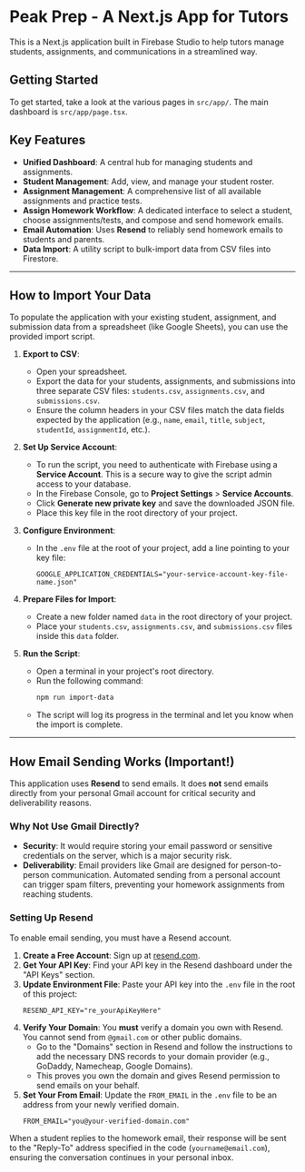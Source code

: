 # Peak Prep - A Next.js App for Tutors

This is a Next.js application built in Firebase Studio to help tutors manage students, assignments, and communications in a streamlined way.

## Getting Started

To get started, take a look at the various pages in `src/app/`. The main dashboard is `src/app/page.tsx`.

## Key Features

- **Unified Dashboard**: A central hub for managing students and assignments.
- **Student Management**: Add, view, and manage your student roster.
- **Assignment Management**: A comprehensive list of all available assignments and practice tests.
- **Assign Homework Workflow**: A dedicated interface to select a student, choose assignments/tests, and compose and send homework emails.
- **Email Automation**: Uses **Resend** to reliably send homework emails to students and parents.
- **Data Import**: A utility script to bulk-import data from CSV files into Firestore.

---

## How to Import Your Data

To populate the application with your existing student, assignment, and submission data from a spreadsheet (like Google Sheets), you can use the provided import script.

1.  **Export to CSV**:
    *   Open your spreadsheet.
    *   Export the data for your students, assignments, and submissions into three separate CSV files: `students.csv`, `assignments.csv`, and `submissions.csv`.
    *   Ensure the column headers in your CSV files match the data fields expected by the application (e.g., `name`, `email`, `title`, `subject`, `studentId`, `assignmentId`, etc.).

2.  **Set Up Service Account**:
    *   To run the script, you need to authenticate with Firebase using a **Service Account**. This is a secure way to give the script admin access to your database.
    *   In the Firebase Console, go to **Project Settings** > **Service Accounts**.
    *   Click **Generate new private key** and save the downloaded JSON file.
    *   Place this key file in the root directory of your project.

3.  **Configure Environment**:
    *   In the `.env` file at the root of your project, add a line pointing to your key file:
        ```
        GOOGLE_APPLICATION_CREDENTIALS="your-service-account-key-file-name.json"
        ```

4.  **Prepare Files for Import**:
    *   Create a new folder named `data` in the root directory of your project.
    *   Place your `students.csv`, `assignments.csv`, and `submissions.csv` files inside this `data` folder.

5.  **Run the Script**:
    *   Open a terminal in your project's root directory.
    *   Run the following command:
        ```bash
        npm run import-data
        ```
    *   The script will log its progress in the terminal and let you know when the import is complete.

---

## How Email Sending Works (Important!)

This application uses **Resend** to send emails. It does **not** send emails directly from your personal Gmail account for critical security and deliverability reasons.

### Why Not Use Gmail Directly?
- **Security**: It would require storing your email password or sensitive credentials on the server, which is a major security risk.
- **Deliverability**: Email providers like Gmail are designed for person-to-person communication. Automated sending from a personal account can trigger spam filters, preventing your homework assignments from reaching students.

### Setting Up Resend

To enable email sending, you must have a Resend account.

1.  **Create a Free Account**: Sign up at [resend.com](https://resend.com).
2.  **Get Your API Key**: Find your API key in the Resend dashboard under the "API Keys" section.
3.  **Update Environment File**: Paste your API key into the `.env` file in the root of this project:
    ```
    RESEND_API_KEY="re_yourApiKeyHere"
    ```
4.  **Verify Your Domain**: You **must** verify a domain you own with Resend. You cannot send from `@gmail.com` or other public domains.
    - Go to the "Domains" section in Resend and follow the instructions to add the necessary DNS records to your domain provider (e.g., GoDaddy, Namecheap, Google Domains).
    - This proves you own the domain and gives Resend permission to send emails on your behalf.
5.  **Set Your From Email**: Update the `FROM_EMAIL` in the `.env` file to be an address from your newly verified domain.
    ```
    FROM_EMAIL="you@your-verified-domain.com"
    ```

When a student replies to the homework email, their response will be sent to the "Reply-To" address specified in the code (`yourname@email.com`), ensuring the conversation continues in your personal inbox.
